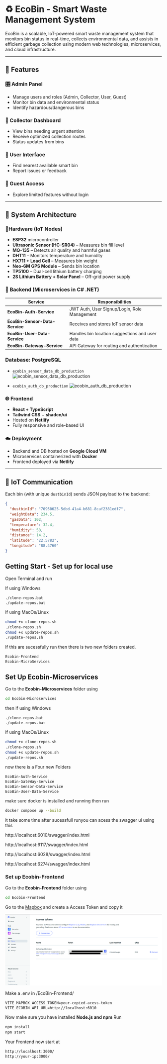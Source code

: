 # ♻️ EcoBin - Smart Waste Management System

EcoBin is a scalable, IoT-powered smart waste management system that monitors bin status in real-time, collects environmental data, and assists in efficient garbage collection using modern web technologies, microservices, and cloud infrastructure.

---

## 🚀 Features

### 🎛️ Admin Panel
- Manage users and roles (Admin, Collector, User, Guest)
- Monitor bin data and environmental status
- Identify hazardous/dangerous bins

### 👷 Collector Dashboard
- View bins needing urgent attention
- Receive optimized collection routes
- Status updates from bins

### 👤 User Interface
- Find nearest available smart bin
- Report issues or feedback

### 🧾 Guest Access
- Explore limited features without login

---

## 🧠 **System Architecture**

### 🔌**Hardware (IoT Nodes)**
- **ESP32** microcontroller  
- **Ultrasonic Sensor (HC-SR04)** – Measures bin fill level  
- **MQ-135** – Detects air quality and harmful gases  
- **DHT11** – Monitors temperature and humidity  
- **HX711 + Load Cell** – Measures bin weight  
- **Neo-6M GPS Module** – Sends bin location  
- **TP5100** – Dual-cell lithium battery charging  
- **2S Lithium Battery + Solar Panel** – Off-grid power supply  

### 🧰 **Backend (Microservices in C# .NET)**

| Service               | Responsibilities                                  |
|-----------------------|---------------------------------------------------|
| **EcoBin-Auth-Service**      | JWT Auth, User Signup/Login, Role Management      |
| **EcoBin-Sensor-Data-Service** | Receives and stores IoT sensor data             |
| **EcoBin-User-Data-Service** | Handles bin location suggestions and user data    |
| **EcoBin-Gateway-Service**   | API Gateway for routing and authentication        |

### **Database**: PostgreSQL  
  - `ecobin_sensor_data_db_production`  
  ![ecobin_sensor_data_db_production](/Images)

  - `ecobin_auth_db_production` 
  ![ecobin_auth_db_production](/Images) 

### 🌐 Frontend
- **React + TypeScript**
- **Tailwind CSS** + **shadcn/ui**
- Hosted on **Netlify**
- Fully responsive and role-based UI

### ☁️ Deployment
- Backend and DB hosted on **Google Cloud VM**
- Microservices containerized with **Docker**
- Frontend deployed via **Netlify**

---

## 📡 IoT Communication

Each bin (with unique `dustbinId`) sends JSON payload to the backend:

```json
{
  "dustbinId": "70950625-5dbd-41a4-b681-8caf2381edf7",
  "weightData": 234.5,
  "gasData": 102,
  "temperature": 32.4,
  "humidity": 58,
  "distance": 14.2,
  "latitude": "22.5782",
  "longitude": "88.4760"
}
```

## Getting Start - Set up for local use

Open Terminal and run 

If using Windows
```shell
./clone-repos.bat
./update-repos.bat
```
If using MacOs/Linux
```bash
chmod +x clone-repos.sh
./clone-repos.sh
chmod +x update-repos.sh
./update-repos.sh
```

If this are sucessfully run then there is two new folders created. 

```
Ecobin-Frontend
Ecobin-MicroServices
```
## Set Up Ecobin-Microservices

Go to the **Ecobin-Microservices** folder using 

```bash
cd Ecobin-Microservices
```
then if using Windows
```shell
./clone-repos.bat
./update-repos.bat
```
If using MacOs/Linux
```bash
chmod +x clone-repos.sh
./clone-repos.sh
chmod +x update-repos.sh
./update-repos.sh
```

now there is a Four new Folders
```
EcoBin-Auth-Service
EcoBin-GateWay-Service
EcoBin-Sensor-Data-Service
EcoBin-User-Data-Service
```
make sure docker is installed and running
then run 
```bash
docker compose up --build
```
it take some time 
after sucessfull runyou can acess the swagger ui using this 

http://localhost:6010/swagger/index.html

http://localhost:6117/swagger/index.html

http://localhost:6028/swagger/index.html

http://localhost:6274/swagger/index.html


### Set up Ecobin-Frontend

Go to the **Ecobin-Frontend** folder using 

```bash
cd Ecobin-Frontend
```

Go to the [Mapbox](https://www.mapbox.com/)
and create a Access Token and copy it 

![Mapbox Access Token](/Images/map_box_access_token_img.png)

Make a .env in /EcoBin-Frontend/ 
```
VITE_MAPBOX_ACCESS_TOKEN=your-copied-acess-token
VITE_ECOBIN_API_URL=http://localhost:6010
```
Now make sure you have installed **Node.js and npm** 
Run
```bash
npm install
npm start
```
Your Frontend now start at 
```
http://localhost:3000/
http://your-ip:3000/
```
